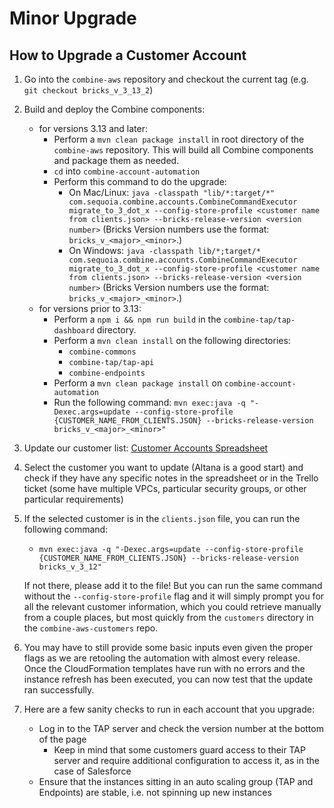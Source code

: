 # Minor Upgrade

## How to Upgrade a Customer Account

1. Go into the `combine-aws` repository and checkout the current tag (e.g. `git checkout bricks_v_3_13_2`)

4. Build and deploy the Combine components:
    - for versions 3.13 and later: 
      - Perform a `mvn clean package install` in root directory of the `combine-aws` repository. This will build all Combine components and package them as needed.
      - `cd` into `combine-account-automation`
      - Perform this command to do the upgrade: 
        - On Mac/Linux: `java -classpath "lib/*:target/*" com.sequoia.combine.accounts.CombineCommandExecutor migrate_to_3_dot_x --config-store-profile <customer name from clients.json> --bricks-release-version <version number>` (Bricks Version numbers use the format: `bricks_v_<major>_<minor>`.)
        - On Windows: `java -classpath lib/*;target/* com.sequoia.combine.accounts.CombineCommandExecutor migrate_to_3_dot_x --config-store-profile <customer name from clients.json> --bricks-release-version <version number>` (Bricks Version numbers use the format: `bricks_v_<major>_<minor>`.)
    - for versions prior to 3.13:
      - Perform a `npm i && npm run build` in the `combine-tap/tap-dashboard` directory.
      - Perform a `mvn clean install` on the following directories:
        - `combine-commons`
        - `combine-tap/tap-api`
        - `combine-endpoints`
      - Perform a `mvn clean package install` on `combine-account-automation`
      - Run the following command: `mvn exec:java -q "-Dexec.args=update --config-store-profile {CUSTOMER_NAME_FROM_CLIENTS.JSON} --bricks-release-version bricks_v_<major>_<minor>"`

5. Update our customer list: [Customer Accounts Spreadsheet](https://sequoiaholdingsllc-my.sharepoint.com/:x:/g/personal/bking_sequoiainc_com/EfVi7XircpJIsS2v8HHknPcBuRV2Lh3efr3AHteAP_VEcA?e=WfGGpt)

6. Select the customer you want to update (Altana is a good start) and check if they have any specific notes in the spreadsheet or in the Trello ticket (some have multiple VPCs, particular security groups, or other particular requirements)
7. If the selected customer is in the `clients.json` file, you can run the following command:
    - `mvn exec:java -q "-Dexec.args=update --config-store-profile {CUSTOMER_NAME_FROM_CLIENTS.JSON} --bricks-release-version bricks_v_3_12"`

    If not there, please add it to the file! But you can run the same command without the `--config-store-profile` flag and it will simply prompt you for all the relevant customer information, which you could retrieve manually from a couple places, but most quickly from the `customers` directory in the `combine-aws-customers` repo.

8. You may have to still provide some basic inputs even given the proper flags as we are retooling the automation with almost every release. Once the CloudFormation templates have run with no errors and the instance refresh has been executed, you can now test that the update ran successfully.

9. Here are a few sanity checks to run in each account that you upgrade:
    - Log in to the TAP server and check the version number at the bottom of the page
      - Keep in mind that some customers guard access to their TAP server and require additional configuration to access it, as in the case of Salesforce
    - Ensure that the instances sitting in an auto scaling group (TAP and Endpoints) are stable, i.e. not spinning up new instances
